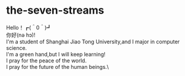# the-seven-streams
Hello！┏(＾0＾)┛\
你好(nə hɔ)!\
I'm a student of Shanghai Jiao Tong University,and I major in computer science.\
I'm a green hand,but I will keep learning!\
I pray for the peace of the world.\
I pray for the future of the human beings.\

